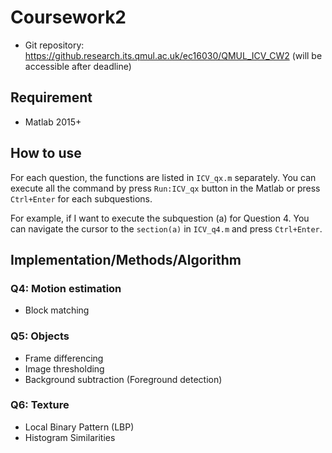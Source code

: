 # Coursework2

* Git repository: https://github.research.its.qmul.ac.uk/ec16030/QMUL_ICV_CW2 (will be accessible after deadline)

## Requirement
* Matlab 2015+

## How to use
For each question, the functions are listed in `ICV_qx.m` separately. You can execute all the command by press `Run:ICV_qx` button in the Matlab or press `Ctrl+Enter` for each subquestions.

For example, if I want to execute the subquestion (a) for Question 4. You can navigate the cursor to the `section(a)` in `ICV_q4.m` and press `Ctrl+Enter`.

## Implementation/Methods/Algorithm

### Q4: Motion estimation
* Block matching

### Q5: Objects
* Frame differencing
* Image thresholding
* Background subtraction (Foreground detection)

### Q6: Texture
* Local Binary Pattern (LBP)
* Histogram Similarities
